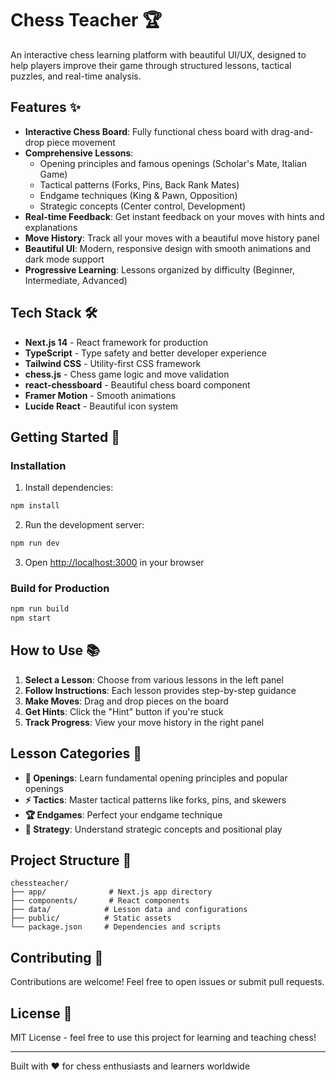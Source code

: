 # Chess Teacher 🏆

An interactive chess learning platform with beautiful UI/UX, designed to help players improve their game through structured lessons, tactical puzzles, and real-time analysis.

## Features ✨

- **Interactive Chess Board**: Fully functional chess board with drag-and-drop piece movement
- **Comprehensive Lessons**: 
  - Opening principles and famous openings (Scholar's Mate, Italian Game)
  - Tactical patterns (Forks, Pins, Back Rank Mates)
  - Endgame techniques (King & Pawn, Opposition)
  - Strategic concepts (Center control, Development)
- **Real-time Feedback**: Get instant feedback on your moves with hints and explanations
- **Move History**: Track all your moves with a beautiful move history panel
- **Beautiful UI**: Modern, responsive design with smooth animations and dark mode support
- **Progressive Learning**: Lessons organized by difficulty (Beginner, Intermediate, Advanced)

## Tech Stack 🛠️

- **Next.js 14** - React framework for production
- **TypeScript** - Type safety and better developer experience
- **Tailwind CSS** - Utility-first CSS framework
- **chess.js** - Chess game logic and move validation
- **react-chessboard** - Beautiful chess board component
- **Framer Motion** - Smooth animations
- **Lucide React** - Beautiful icon system

## Getting Started 🚀

### Installation

1. Install dependencies:
```bash
npm install
```

2. Run the development server:
```bash
npm run dev
```

3. Open [http://localhost:3000](http://localhost:3000) in your browser

### Build for Production

```bash
npm run build
npm start
```

## How to Use 📚

1. **Select a Lesson**: Choose from various lessons in the left panel
2. **Follow Instructions**: Each lesson provides step-by-step guidance
3. **Make Moves**: Drag and drop pieces on the board
4. **Get Hints**: Click the "Hint" button if you're stuck
5. **Track Progress**: View your move history in the right panel

## Lesson Categories 📖

- **🎯 Openings**: Learn fundamental opening principles and popular openings
- **⚡ Tactics**: Master tactical patterns like forks, pins, and skewers
- **🏆 Endgames**: Perfect your endgame technique
- **🎲 Strategy**: Understand strategic concepts and positional play

## Project Structure 📁

```
chessteacher/
├── app/              # Next.js app directory
├── components/       # React components
├── data/            # Lesson data and configurations
├── public/          # Static assets
└── package.json     # Dependencies and scripts
```

## Contributing 🤝

Contributions are welcome! Feel free to open issues or submit pull requests.

## License 📄

MIT License - feel free to use this project for learning and teaching chess!

---

Built with ❤️ for chess enthusiasts and learners worldwide

